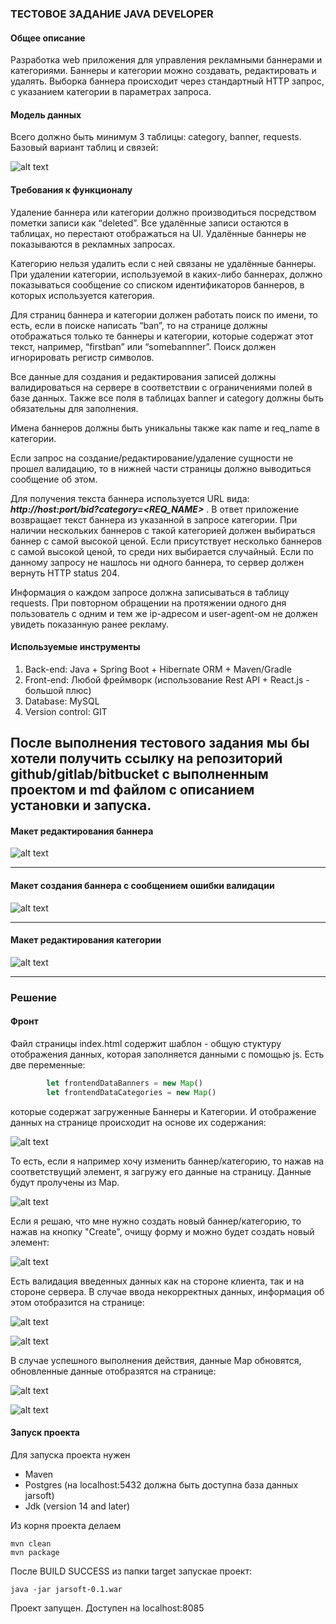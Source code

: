 ### ТЕСТОВОЕ ЗАДАНИЕ JAVA DEVELOPER

#### Общее описание

Разработка web приложения для управления рекламными баннерами и категориями. Баннеры и категории можно
создавать, редактировать и удалять. Выборка баннера происходит через стандартный HTTP запрос, с указанием категории в
параметрах запроса.

#### Модель данных

Всего должно быть минимум 3 таблицы: category, banner, requests. Базовый вариант таблиц и связей:

![alt text](img/uml.jpg)

#### Требования к функционалу 

Удаление баннера или категории должно производиться посредством пометки записи как “deleted”.
Все удалённые записи остаются в таблицах, но перестают отображаться на UI.
Удалённые баннеры не показываются в рекламных запросах. 

Категорию нельзя удалить если с ней связаны не удалённые баннеры.
При удалении категории, используемой в каких-либо баннерах, должно показываться сообщение со списком
идентификаторов баннеров, в которых используется категория. 

Для страниц баннера и категории должен работать поиск по имени, то есть, если в поиске написать “ban”,
то на странице должны отображаться только те баннеры и категории, которые содержат этот текст, например,
“firstban” или “somebannner”. Поиск должен игнорировать регистр символов. 

Все данные для создания и редактирования записей должны валидироваться на сервере в соответствии с ограничениями полей
в базе данных. Также все поля в таблицах banner и category должны быть обязательны для заполнения.
 
Имена баннеров должны быть уникальны также как name и req_name в категории.

Если запрос на создание/редактирование/удаление сущности не прошел валидацию, то в нижней части страницы должно выводиться
сообщение об этом. 

Для получения текста баннера используется URL вида: ***http://host:port/bid?category=<REQ_NAME>*** .
В ответ приложение возвращает текст баннера из указанной в запросе категории.
При наличии нескольких баннеров с такой категорией должен выбираться баннер с самой высокой ценой.
Если присутствует несколько баннеров с самой высокой ценой, то среди них выбирается случайный.
Если по данному запросу не нашлось ни одного баннера, то сервер должен вернуть HTTP status 204.

Информация о каждом запросе должна записываться в таблицу requests. 
При повторном обращении на протяжении одного дня пользователь с одним и тем же ip-адресом и user-agent-ом не
должен увидеть показанную ранее рекламу. 

#### Используемые инструменты
1. Back-end: Java + Spring Boot + Hibernate ORM + Maven/Gradle
2. Front-end: Любой фреймворк (использование Rest API + React.js - большой плюс)
3. Database: MySQL
4. Version control: GIT

После выполнения тестового задания мы бы хотели получить ссылку на репозиторий github/gitlab/bitbucket с
выполненным проектом и md файлом с описанием установки и запуска.
---

#### Макет редактирования баннера

![alt text](img/createBanner.jpg)

----

#### Макет создания баннера с сообщением ошибки валидации

![alt text](img/createBannerNotValid.jpg)

----

#### Макет редактирования категории

![alt text](img/editCategory.jpg)

----

### Решение

#### Фронт

Файл страницы index.html содержит шаблон - общую стуктуру отображения данных, которая заполняется данными с помощью js.
Есть две переменные:
```javascript
        let frontendDataBanners = new Map()
        let frontendDataCategories = new Map()
```
которые содержат загруженные Баннеры и Категории. И отображение данных на странице происходит на основе их содержания:

![alt text](img/createBannerMy.jpg)

То есть, если я например хочу изменить баннер/категорию, то нажав на соответствущий элемент, я загружу его данные на страницу.
Данные будут пролучены из Map.

![alt text](img/editCategoryMy.jpg)

Если я решаю, что мне нужно создать новый баннер/категорию, то нажав на кнопку "Create", очищу форму и можно будет создать новый элемент:

![alt text](img/createCategoryMy.jpg)

Есть валидация введенных данных как на стороне клиента, так и на стороне сервера. В случае ввода некорректных данных, информация об этом отобразится на странице:

![alt text](img/createCategoryServerErrorMy.jpg)

![alt text](img/createCategoryClientErrorMy.jpg)

В случае успешного выполнения действия, данные Map обновятся, обновленные данные отобразятся на странице:

![alt text](img/createBanner1My.jpg)

![alt text](img/createBanner2My.jpg)

#### Запуск проекта

Для запуска проекта нужен 
* Maven
* Postgres (на localhost:5432 должна быть доступна база данных jarsoft)
* Jdk (version 14 and later)

Из корня проекта делаем
```
mvn clean
mvn package
```
После BUILD SUCCESS из папки target запускае проект:
```
java -jar jarsoft-0.1.war
```

Проект запущен. Доступен на localhost:8085